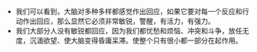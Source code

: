 - 我们可以看到，大脑对多种多样都感觉作出回应，如果它要对每一个反应和行动作出回应，那么显然它必须非常敏锐，警醒，有活力，有强力。
- 我们大部分人没有敏锐都回应，因为我们都忧愁和烦恼、冲突和斗争，放任无度，沉湎欲望、使大脑变得昏庸呆滞。使整个只有很小都一部分在起作用。